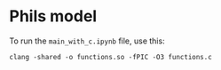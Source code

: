 # Phils model

To run the `main_with_c.ipynb` file, use this:

```
clang -shared -o functions.so -fPIC -O3 functions.c
```
